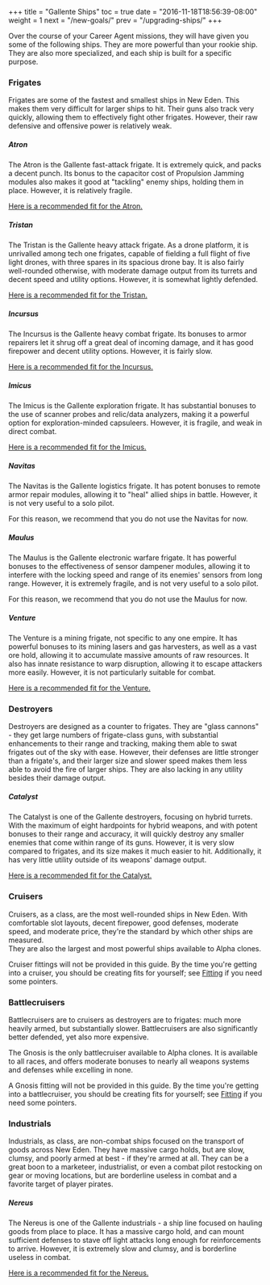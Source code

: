 +++
title = "Gallente Ships"
toc = true
date = "2016-11-18T18:56:39-08:00"
weight = 1
next = "/new-goals/"
prev = "/upgrading-ships/"
+++

Over the course of your Career Agent missions, 
they will have given you some of the following ships.
They are more powerful than your rookie ship.
They are also more specialized, and each ship is built for a specific purpose.

### Frigates

Frigates are some of the fastest and smallest ships in New Eden.
This makes them very difficult for larger ships to hit.
Their guns also track very quickly, allowing them to effectively fight other frigates.
However, their raw defensive and offensive power is relatively weak.

##### Atron

The Atron is the Gallente fast-attack frigate.
It is extremely quick, and packs a decent punch.
Its bonus to the capacitor cost of Propulsion Jamming modules 
also makes it good at "tackling" enemy ships, holding them in place.
However, it is relatively fragile.

[Here is a recommended fit for the Atron.](/upgrading-ships/gallente/atron/)

##### Tristan

The Tristan is the Gallente heavy attack frigate.
As a drone platform, it is unrivalled among tech one frigates,
capable of fielding a full flight of five light drones, with three spares
in its spacious drone bay.  It is also fairly well-rounded otherwise,
with moderate damage output from its turrets and decent speed and utility options.
However, it is somewhat lightly defended.

[Here is a recommended fit for the Tristan.](/upgrading-ships/gallente/tristan/)

##### Incursus

The Incursus is the Gallente heavy combat frigate.
Its bonuses to armor repairers let it shrug off a great deal of incoming damage, 
and it has good firepower and decent utility options.
However, it is fairly slow.

[Here is a recommended fit for the Incursus.](/upgrading-ships/gallente/incursus/)

##### Imicus

The Imicus is the Gallente exploration frigate.
It has substantial bonuses to the use of scanner probes and relic/data analyzers,
making it a powerful option for exploration-minded capsuleers.
However, it is fragile, and weak in direct combat.

[Here is a recommended fit for the Imicus.](/upgrading-ships/gallente/imicus/)

##### Navitas

The Navitas is the Gallente logistics frigate.
It has potent bonuses to remote armor repair modules,
allowing it to "heal" allied ships in battle.
However, it is not very useful to a solo pilot.

For this reason, we recommend that you do not use the Navitas for now.

##### Maulus

The Maulus is the Gallente electronic warfare frigate.
It has powerful bonuses to the effectiveness of sensor dampener modules,
allowing it to interfere with the locking speed and range of its enemies' sensors from long range.
However, it is extremely fragile, and is not very useful to a solo pilot.

For this reason, we recommend that you do not use the Maulus for now.

##### Venture

The Venture is a mining frigate, not specific to any one empire.
It has powerful bonuses to its mining lasers and gas harvesters,
as well as a vast ore hold, allowing it to accumulate massive amounts of raw resources.
It also has innate resistance to warp disruption, allowing it to escape attackers more easily.
However, it is not particularly suitable for combat.

[Here is a recommended fit for the Venture.](/upgrading-ships/gallente/venture/)

### Destroyers

Destroyers are designed as a counter to frigates.
They are "glass cannons" - they get large numbers of frigate-class guns,
with substantial enhancements to their range and tracking,
making them able to swat frigates out of the sky with ease.
However,  their defenses are little stronger than a frigate's,
and their larger size and slower speed makes them less able to avoid the fire
of larger ships.  They are also lacking in any utility besides their damage output. 

##### Catalyst

The Catalyst is one of the Gallente destroyers, focusing on hybrid turrets.
With the maximum of eight hardpoints for hybrid weapons,
and with potent bonuses to their range and accuracy,
it will quickly destroy any smaller enemies that come within range of its guns.
However, it is very slow compared to frigates, and its size makes it much easier to hit.
Additionally, it has very little utility outside of its weapons' damage output.

[Here is a recommended fit for the Catalyst.](/upgrading-ships/gallente/catalyst/)

### Cruisers

Cruisers, as a class, are the most well-rounded ships in New Eden.  With comfortable slot layouts,
decent firepower, good defenses, moderate speed, and moderate price,
they're the standard by which other ships are measured.  
They are also the largest and most powerful ships available to Alpha clones.

Cruiser fittings will not be provided in this guide.  By the time you're getting
into a cruiser, you should be creating fits for yourself; see
[Fitting](/references/fitting/) if you need some pointers.

### Battlecruisers

Battlecruisers are to cruisers as destroyers are to frigates:
much more heavily armed, but substantially slower.  Battlecruisers are
also significantly better defended, yet also more expensive.

The Gnosis is the only battlecruiser available to Alpha clones.
It is available to all races, and offers moderate bonuses to
nearly all weapons systems and defenses while excelling in none.

A Gnosis fitting will not be provided in this guide. By the time you're getting
into a battlecruiser, you should be creating fits for yourself; see
[Fitting](/references/fitting/) if you need some pointers. 

### Industrials

Industrials, as class, are non-combat ships focused on the transport of goods across New Eden.
They have massive cargo holds, but are slow, clumsy, and poorly armed at best - if they're armed at all.
They can be a great boon to a marketeer, industrialist, 
or even a combat pilot restocking on gear or moving locations,
but are borderline useless in combat and a favorite target of player pirates.

##### Nereus

The Nereus is one of the Gallente industrials - a ship line focused on hauling goods from place to place.
It has a massive cargo hold, and can mount sufficient defenses to stave off light attacks
long enough for reinforcements to arrive.
However, it is extremely slow and clumsy, and is borderline useless in combat.

[Here is a recommended fit for the Nereus.](/upgrading-ships/gallente/nereus/)